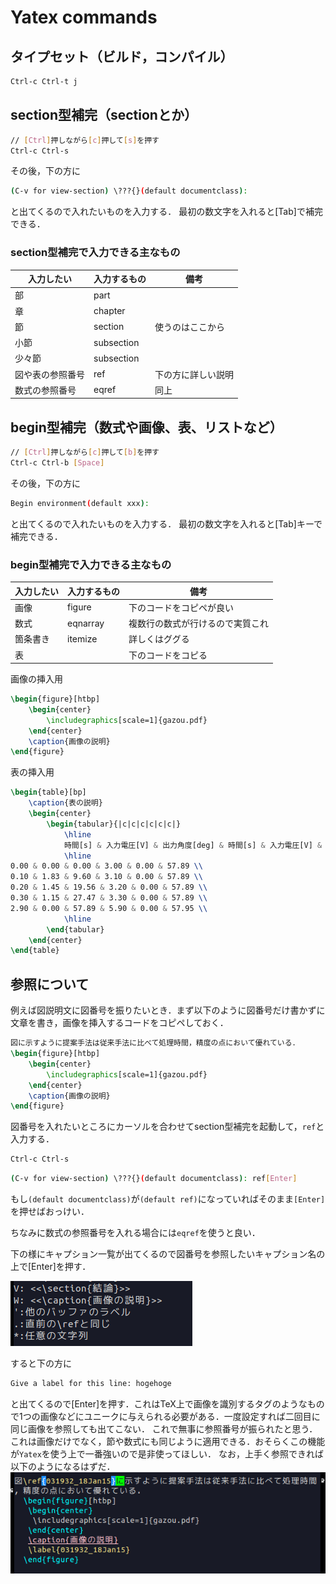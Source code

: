 # Yatex commands

## タイプセット（ビルド，コンパイル）

``` bash
Ctrl-c Ctrl-t j
```
## section型補完（sectionとか）

```bash
// [Ctrl]押しながら[c]押して[s]を押す
Ctrl-c Ctrl-s
```

その後，下の方に

```bash
(C-v for view-section) \???{}(default documentclass):
```

と出てくるので入れたいものを入力する．
最初の数文字を入れると[Tab]で補完できる．

### section型補完で入力できる主なもの

|入力したい | 入力するもの | 備考 |
|---|---|---|
| 部 | part | |
| 章 | chapter | |
| 節 | section | 使うのはここから|
| 小節 | subsection | |
| 少々節 | subsection | |
| 図や表の参照番号 | ref | 下の方に詳しい説明|
| 数式の参照番号 | eqref | 同上 |

## begin型補完（数式や画像、表、リストなど）

```bash
// [Ctrl]押しながら[c]押して[b]を押す
Ctrl-c Ctrl-b [Space]
```

その後，下の方に

```bash
Begin environment(default xxx):
```

と出てくるので入れたいものを入力する．
最初の数文字を入れると[Tab]キーで補完できる．

### begin型補完で入力できる主なもの

|入力したい | 入力するもの | 備考 |
|---|---|---|
| 画像 | figure | 下のコードをコピペが良い |
| 数式 | eqnarray | 複数行の数式が行けるので実質これ|
| 箇条書き | itemize | 詳しくはググる|
| 表 | | 下のコードをコピる|


画像の挿入用

```tex
\begin{figure}[htbp]
	\begin{center}
		\includegraphics[scale=1]{gazou.pdf}
	\end{center}
	\caption{画像の説明}
\end{figure}
```

表の挿入用

```tex
\begin{table}[bp]
	\caption{表の説明}
	\begin{center}
  		\begin{tabular}{|c|c|c|c|c|c|}
  			\hline
			時間[s] & 入力電圧[V] & 出力角度[deg] & 時間[s] & 入力電圧[V] & 出力角度[deg]\\ 
  			\hline
0.00 & 0.00 & 0.00 & 3.00 & 0.00 & 57.89 \\
0.10 & 1.83 & 9.60 & 3.10 & 0.00 & 57.89 \\
0.20 & 1.45 & 19.56 & 3.20 & 0.00 & 57.89 \\
0.30 & 1.15 & 27.47 & 3.30 & 0.00 & 57.89 \\
2.90 & 0.00 & 57.89 & 5.90 & 0.00 & 57.95 \\
			\hline
 		\end{tabular}
	\end{center}
\end{table}
```

## 参照について
例えば図説明文に図番号を振りたいとき．まず以下のように図番号だけ書かずに文章を書き，画像を挿入するコードをコピペしておく．

```tex
図に示すように提案手法は従来手法に比べて処理時間，精度の点において優れている．
\begin{figure}[htbp]
	\begin{center}
		\includegraphics[scale=1]{gazou.pdf}
	\end{center}
	\caption{画像の説明}
\end{figure}
```

図番号を入れたいところにカーソルを合わせてsection型補完を起動して，`ref`と入力する．

```bash
Ctrl-c Ctrl-s
```

```bash
(C-v for view-section) \???{}(default documentclass): ref[Enter]
```

もし`(default documentclass)`が`(default ref)`になっていればそのまま`[Enter]`を押せばおっけい．

ちなみに数式の参照番号を入れる場合には`eqref`を使うと良い．

下の様にキャプション一覧が出てくるので図番号を参照したいキャプション名の上で[Enter]を押す．

![参照の様子01](./reference_01.png)

すると下の方に

```bash
Give a label for this line: hogehoge
```

と出てくるので[Enter]を押す．これはTeX上で画像を識別するタグのようなもので1つの画像などにユニークに与えられる必要がある．一度設定すれば二回目に同じ画像を参照しても出てこない．
これで無事に参照番号が振られたと思う．これは画像だけでなく，節や数式にも同じように適用できる．おそらくこの機能が`Yatex`を使う上で一番強いので是非使ってほしい．
なお，上手く参照できれば以下のようになるはずだ．
![参照の様子02](./reference_02.png)

